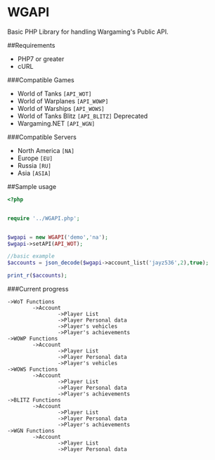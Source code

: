 # WGAPI
Basic PHP Library for handling Wargaming's Public API.

##Requirements
* PHP7 or greater
* cURL

###Compatible Games

* World of Tanks `[API_WOT]`
* World of Warplanes `[API_WOWP]`
* World of Warships `[API_WOWS]`
* World of Tanks Blitz `[API_BLITZ]` Deprecated
* Wargaming.NET `[API_WGN]` 

###Compatible Servers

* North America `[NA]`
* Europe `[EU]`
* Russia `[RU]`
* Asia `[ASIA]`

##Sample usage

``` php
<?php


require '../WGAPI.php';


$wgapi = new WGAPI('demo','na');
$wgapi->setAPI(API_WOT);

//basic example
$accounts = json_decode($wgapi->account_list('jayz536',2),true);

print_r($accounts);
```


###Current progress

```
->WoT Functions
        ->Account
                ->Player List
                ->Player Personal data
                ->Player's vehicles
                ->Player's achievements
->WOWP Functions
        ->Account
                ->Player List
                ->Player Personal data
                ->Player's vehicles
->WOWS Functions
        ->Account
                ->Player List
                ->Player Personal data
                ->Player's achievements
->BLITZ Functions
        ->Account 
                ->Player List
                ->Player Personal data
                ->Player's achievements
->WGN Functions
        ->Account
                ->Player List
                ->Player Personal data
                
```
